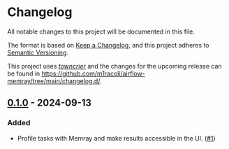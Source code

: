 # Changelog

All notable changes to this project will be documented in this file.

The format is based on [Keep a Changelog](https://keepachangelog.com/en/1.0.0/), and this project adheres to [Semantic Versioning](https://semver.org/spec/v2.0.0.html).

This project uses [*towncrier*](https://towncrier.readthedocs.io/) and the changes for the upcoming release can be found in <https://github.com/m1racoli/airflow-memray/tree/main/changelog.d/>.

<!-- towncrier release notes start -->

## [0.1.0](https://github.com/m1racoli/airflow-memray/tree/0.1.0) - 2024-09-13

### Added

- Profile tasks with Memray and make results accessible in the UI. ([#1](https://github.com/m1racoli/airflow-memray/issues/1))

